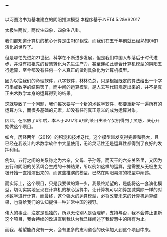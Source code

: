 # -
以河图洛书为基准建立的阴阳推演模型
本程序基于.NET4.5.2&VS2017

太极生两仪，两仪生四象，四象生八卦。

我们都知道计算机的核心计算是由0和1组成，而我们在五千年前就已经熟知0和1演化的世界了。

但是哪怕先进如21世纪，科学在不断进步发展，但是我们中国人却落后于时代进步，并没有把祖先的智慧转化为先进生产力，甚至连如此契合计算机模型的阴阳五行运算，至今都没有任何一个人真正的做到具象化为计算机模型。

因为以往我们的命理软件，八字软件，林林总总，只是根据既定的算法给出一个字符串或数字的结果罢了，而中间的运算模型，是人去写代码规定出来的，并不是真正由术数学本身的运算得到的结果。

这就导致了一个问题，我们每次要写一个新的术数学软件，都要重新写一遍所有的运算方法，而很多基础的元素，却没有任何真正意义的成为运算对象。

因此，在酝酿了6年后，本人于2017年9月的某日由某个契机得到了灵感，决心开始做这个项目。

如今，历经两年（2019）的积淀和技术迭代，这个模型越发变得完善和强大，且已经在我设计的术数学软件中大量使用，无论灵活性还是运算性都得到了良好的发挥利用。

例如，五行之间的关系称之为六亲，父母、子孙等，而天干的六亲关系里，又因为五行和阴阳的关系耦合生成的十神结果，所以例如这样的运算，是需要从无极生太极开始一直推演出来的，而这些推演的模型，已然在阴阳易演的模型中阐述。

而实际上，这个项目，只是我要做的第一步，我最终期望的，是能将这一套演化模型，切切实实地呈现在计算机的核心运算中，让计算机可以如算加减乘除一样的对术数学进行计算，而最终，这个强大的运算模型，必将改变未来的计算机运算结果，也将给我们的认知提供一种非常中国的视野。

伟大的事业，注定是孤独的，所以无论别人是否理解，支持与否，我不会停止更新这个项目，我会持续的改进直到我认为我已经阐述了我智慧中的所有为止。

而我，希望能终究有一天，会有更多的志同道合的伙伴加入到这个项目中来。

